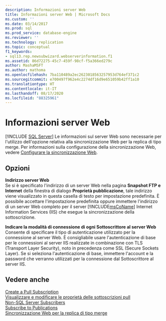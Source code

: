 ```yaml
---
description: Informazioni server Web
title: Informazioni server Web | Microsoft Docs
ms.custom: ''
ms.date: 03/14/2017
ms.prod: sql
ms.prod_service: database-engine
ms.reviewer: ''
ms.technology: replication
ms.topic: conceptual
f1_keywords:
- sql13.rep.newsubwizard.webserverinformation.f1
ms.assetid: 86d72275-45c7-459f-98cf-f5a366ed279c
author: MashaMSFT
ms.author: mathoma
ms.openlocfilehash: 7ba110489a2ec2623018563257953d764ef371c2
ms.sourcegitcommit: e700497f962e4c2274df16d9e651059b42ff1a10
ms.translationtype: HT
ms.contentlocale: it-IT
ms.lasthandoff: 08/17/2020
ms.locfileid: "88325961"
---
```

# <a name="web-server-information"></a>Informazioni server Web
 [!INCLUDE [SQL Server](../../includes/applies-to-version/sqlserver.md)]
  Le informazioni sul server Web sono necessarie per l'utilizzo dell'opzione relativa alla sincronizzazione Web per la replica di tipo merge. Per informazioni sulla configurazione della sincronizzazione Web, vedere [Configurare la sincronizzazione Web](../../relational-databases/replication/configure-web-synchronization.md).  
  
## <a name="options"></a>Opzioni  
 **Indirizzo server Web**  
 Se si è specificato l'indirizzo di un server Web nella pagina **Snapshot FTP e Internet** della finestra di dialogo **Proprietà pubblicazione**, tale indirizzo viene visualizzato in questa casella di testo per impostazione predefinita. È possibile accettare l'impostazione predefinita oppure immettere l'indirizzo di un server Web completo per il server [!INCLUDE[msCoName](../../includes/msconame-md.md)] Internet Information Services (IIS) che esegue la sincronizzazione della sottoscrizione.  
  
 **Indicare la modalità di connessione di ogni Sottoscrittore al server Web**  
 Consente di specificare il tipo di autenticazione utilizzato per la connessione al server Web. È consigliabile usare l'autenticazione di base per le connessioni al server IIS realizzate in combinazione con TLS (Transport Layer Security), noto in precedenza come SSL (Secure Sockets Layer). Se si seleziona l'autenticazione di base, immettere l'account e la password che verranno utilizzati per la connessione dal Sottoscrittore al server IIS.  
  
## <a name="see-also"></a>Vedere anche  
 [Create a Pull Subscription](../../relational-databases/replication/create-a-pull-subscription.md)   
 [Visualizzare e modificare le proprietà delle sottoscrizioni pull](../../relational-databases/replication/view-and-modify-pull-subscription-properties.md)   
 [Non-SQL Server Subscribers](../../relational-databases/replication/non-sql/non-sql-server-subscribers.md)   
 [Subscribe to Publications](../../relational-databases/replication/subscribe-to-publications.md)   
 [Sincronizzazione Web per la replica di tipo merge](../../relational-databases/replication/web-synchronization-for-merge-replication.md)  
  
  
